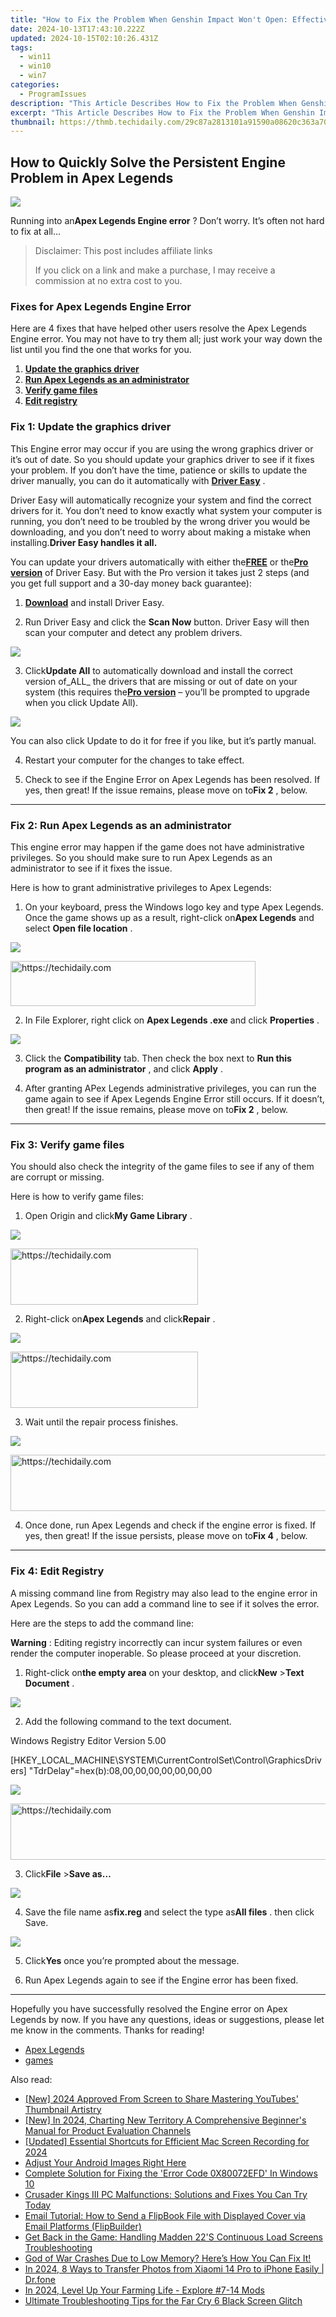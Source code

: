 ```yaml
---
title: "How to Fix the Problem When Genshin Impact Won't Open: Effective Tips"
date: 2024-10-13T17:43:10.222Z
updated: 2024-10-15T02:10:26.431Z
tags:
  - win11
  - win10
  - win7
categories:
  - ProgramIssues
description: "This Article Describes How to Fix the Problem When Genshin Impact Won't Open: Effective Tips"
excerpt: "This Article Describes How to Fix the Problem When Genshin Impact Won't Open: Effective Tips"
thumbnail: https://thmb.techidaily.com/29c87a2813101a91590a08620c363a707a12be2c13cdc82a6c440d60f80e5fd3.jpg
---
```


## How to Quickly Solve the Persistent Engine Problem in Apex Legends

![](https://images.drivereasy.com/wp-content/uploads/2019/08/image-380.png)

 Running into an**Apex Legends Engine error** ? Don’t worry. It’s often not hard to fix at all…

>  Disclaimer: This post includes affiliate links
>
>  If you click on a link and make a purchase, I may receive a commission at no extra cost to you.
>

### Fixes for Apex Legends Engine Error

 Here are 4 fixes that have helped other users resolve the Apex Legends Engine error. You may not have to try them all; just work your way down the list until you find the one that works for you.

1. **[Update the graphics driver](https://tools.techidaily.com/drivereasy/download/)**
2. **[Run Apex Legends as an administrator](https://tools.techidaily.com/drivereasy/download/)**
3. **[Verify game files](https://tools.techidaily.com/drivereasy/download/)**
4. **[Edit registry](https://tools.techidaily.com/drivereasy/download/)**

### Fix 1: Update the graphics driver

 This Engine error may occur if you are using the wrong graphics driver or it’s out of date. So you should update your graphics driver to see if it fixes your problem. If you don’t have the time, patience or skills to update the driver manually, you can do it automatically with **[Driver Easy](https://tools.techidaily.com/drivereasy/download/)**  .

 Driver Easy will automatically recognize your system and find the correct drivers for it. You don’t need to know exactly what system your computer is running, you don’t need to be troubled by the wrong driver you would be downloading, and you don’t need to worry about making a mistake when installing.**Driver Easy handles it all.**

 You can update your drivers automatically with either the[**FREE**](https://tools.techidaily.com/drivereasy/download/) or the[**Pro version**](https://tools.techidaily.com/drivereasy/download/) of Driver Easy. But with the Pro version it takes just 2 steps (and you get full support and a 30-day money back guarantee):

 1) **[Download](https://tools.techidaily.com/drivereasy/download/)**  and install Driver Easy.

 2) Run Driver Easy and click the **Scan Now** button. Driver Easy will then scan your computer and detect any problem drivers.

![](https://images.drivereasy.com/wp-content/uploads/2018/10/img_5bd0209829f51.jpg)

 3) Click**Update All** to automatically download and install the correct version of_ALL_ the drivers that are missing or out of date on your system (this requires the[**Pro version**](https://tools.techidaily.com/drivereasy/download/) – you’ll be prompted to upgrade when you click Update All).

![](https://images.drivereasy.com/wp-content/uploads/2018/10/img_5bd0204fe6005.jpg)

 You can also click Update to do it for free if you like, but it’s partly manual.

4) Restart your computer for the changes to take effect.

5) Check to see if the Engine Error on Apex Legends has been resolved. If yes, then great! If the issue remains, please move on to**Fix 2** , below.

---

### Fix 2: Run Apex Legends as an administrator

 This engine error may happen if the game does not have administrative privileges. So you should make sure to run Apex Legends as an administrator to see if it fixes the issue.

Here is how to grant administrative privileges to Apex Legends:

 1) On your keyboard, press the Windows logo key and type Apex Legends. Once the game shows up as a result, right-click on**Apex Legends** and select **Open file location** .  

![](https://images.drivereasy.com/wp-content/uploads/2019/03/image-564.png)

<!-- affiliate ads begin -->
<a href="https://aligracehair.sjv.io/c/5597632/2135359/19272" target="_top" id="2135359">
  <img src="//a.impactradius-go.com/display-ad/19272-2135359" border="0" alt="https://techidaily.com" width="392" height="72"/>
</a>
<img height="0" width="0" src="https://aligracehair.sjv.io/i/5597632/2135359/19272" style="position:absolute;visibility:hidden;" border="0" />
<!-- affiliate ads end -->

 2) In File Explorer, right click on **Apex Legends .exe**  and click **Properties** .

![](https://images.drivereasy.com/wp-content/uploads/2019/03/image-565.png)

 3) Click the **Compatibility**  tab. Then check the box next to **Run this program as an administrator** , and click **Apply** .

 3) After granting APex Legends administrative privileges, you can run the game again to see if Apex Legends Engine Error still occurs. If it doesn’t, then great! If the issue remains, please move on to**Fix 2** , below.

---

### Fix 3: Verify game files

 You should also check the integrity of the game files to see if any of them are corrupt or missing.

Here is how to verify game files:

 1) Open Origin and click**My Game Library** .

![](https://images.drivereasy.com/wp-content/uploads/2019/08/image-439-1024x522.png)

<!-- affiliate ads begin -->
<a href="https://wigfever.sjv.io/c/5597632/1995803/22899" target="_top" id="1995803">
  <img src="//a.impactradius-go.com/display-ad/22899-1995803" border="0" alt="https://techidaily.com" width="300" height="90"/>
</a>
<img height="0" width="0" src="https://wigfever.sjv.io/i/5597632/1995803/22899" style="position:absolute;visibility:hidden;" border="0" />
<!-- affiliate ads end -->

 2) Right-click on**Apex Legends** and click**Repair** .

![](https://images.drivereasy.com/wp-content/uploads/2019/03/image-561.png)

<!-- affiliate ads begin -->
<a href="https://aligracehair.sjv.io/c/5597632/1915805/19272" target="_top" id="1915805">
  <img src="//a.impactradius-go.com/display-ad/19272-1915805" border="0" alt="https://techidaily.com" width="300" height="90"/>
</a>
<img height="0" width="0" src="https://aligracehair.sjv.io/i/5597632/1915805/19272" style="position:absolute;visibility:hidden;" border="0" />
<!-- affiliate ads end -->

3) Wait until the repair process finishes.

![](https://images.drivereasy.com/wp-content/uploads/2019/03/image-343-1024x728.png)

<!-- affiliate ads begin -->
<a href="https://imp.i110150.net/c/5597632/924297/11305" target="_top" id="924297">
  <img src="//a.impactradius-go.com/display-ad/11305-924297" border="0" alt="https://techidaily.com" width="728" height="90"/>
</a>
<img height="0" width="0" src="https://imp.i110150.net/i/5597632/924297/11305" style="position:absolute;visibility:hidden;" border="0" />
<!-- affiliate ads end -->

 4) Once done, run Apex Legends and check if the engine error is fixed. If yes, then great! If the issue persists, please move on to**Fix 4** , below.

---

### Fix 4: Edit Registry

 A missing command line from Registry may also lead to the engine error in Apex Legends. So you can add a command line to see if it solves the error.

Here are the steps to add the command line:

**Warning** : Editing registry incorrectly can incur system failures or even render the computer inoperable. So please proceed at your discretion.

 1) Right-click on**the empty area** on your desktop, and click**New** \>**Text Document** .

![](https://images.drivereasy.com/wp-content/uploads/2019/08/image-474.png)

2) Add the following command to the text document.

Windows Registry Editor Version 5.00

[HKEY_LOCAL_MACHINE\SYSTEM\CurrentControlSet\Control\GraphicsDrivers] "TdrDelay"=hex(b):08,00,00,00,00,00,00,00

![](https://images.drivereasy.com/wp-content/uploads/2019/08/image-475.png)

<!-- affiliate ads begin -->
<a href="https://ephamedtechinc.pxf.io/c/5597632/2126493/26400" target="_top" id="2126493">
  <img src="//a.impactradius-go.com/display-ad/26400-2126493" border="0" alt="https://techidaily.com" width="640" height="90"/>
</a>
<img height="0" width="0" src="https://ephamedtechinc.pxf.io/i/5597632/2126493/26400" style="position:absolute;visibility:hidden;" border="0" />
<!-- affiliate ads end -->

 3) Click**File** \>**Save as…**

![](https://images.drivereasy.com/wp-content/uploads/2019/08/image-476.png)

 4) Save the file name as**fix.reg** and select the type as**All files** . then click Save.

![](https://images.drivereasy.com/wp-content/uploads/2019/08/image-477.png)

 5) Click**Yes** once you’re prompted about the message.

 6) Run Apex Legends again to see if the Engine error has been fixed.

---

 Hopefully you have successfully resolved the Engine error on Apex Legends by now. If you have any questions, ideas or suggestions, please let me know in the comments. Thanks for reading!

* [Apex Legends](https://tools.techidaily.com/drivereasy/download/)
* [games](https://tools.techidaily.com/drivereasy/download/)

<ins class="adsbygoogle"
     style="display:block"
     data-ad-format="autorelaxed"
     data-ad-client="ca-pub-7571918770474297"
     data-ad-slot="1223367746"></ins>

<ins class="adsbygoogle"
     style="display:block"
     data-ad-client="ca-pub-7571918770474297"
     data-ad-slot="8358498916"
     data-ad-format="auto"
     data-full-width-responsive="true"></ins>

<span class="atpl-alsoreadstyle">Also read:</span>
<div><ul>
<li><a href="https://eaxpv-info.techidaily.com/new-2024-approved-from-screen-to-share-mastering-youtubes-thumbnail-artistry/"><u>[New] 2024 Approved From Screen to Share Mastering YouTubes' Thumbnail Artistry</u></a></li>
<li><a href="https://fox-cloud.techidaily.com/new-in-2024-charting-new-territory-a-comprehensive-beginners-manual-for-product-evaluation-channels/"><u>[New] In 2024, Charting New Territory A Comprehensive Beginner's Manual for Product Evaluation Channels</u></a></li>
<li><a href="https://screen-sharing-recording.techidaily.com/updated-essential-shortcuts-for-efficient-mac-screen-recording-for-2024/"><u>[Updated] Essential Shortcuts for Efficient Mac Screen Recording for 2024</u></a></li>
<li><a href="https://extra-resources.techidaily.com/adjust-your-android-images-right-here/"><u>Adjust Your Android Images Right Here</u></a></li>
<li><a href="https://win-howtos.techidaily.com/complete-solution-for-fixing-the-error-code-0x80072efd-in-windows-10/"><u>Complete Solution for Fixing the 'Error Code 0X80072EFD' In Windows 10</u></a></li>
<li><a href="https://win-able.techidaily.com/crusader-kings-iii-pc-malfunctions-solutions-and-fixes-you-can-try-today/"><u>Crusader Kings III PC Malfunctions: Solutions and Fixes You Can Try Today</u></a></li>
<li><a href="https://win-alternatives.techidaily.com/email-tutorial-how-to-send-a-flipbook-file-with-displayed-cover-via-email-platforms-flipbuilder/"><u>Email Tutorial: How to Send a FlipBook File with Displayed Cover via Email Platforms (FlipBuilder)</u></a></li>
<li><a href="https://win-able.techidaily.com/get-back-in-the-game-handling-madden-22s-continuous-load-screens-troubleshooting/"><u>Get Back in the Game: Handling Madden 22'S Continuous Load Screens Troubleshooting</u></a></li>
<li><a href="https://win-able.techidaily.com/god-of-war-crashes-due-to-low-memory-heres-how-you-can-fix-it/"><u>God of War Crashes Due to Low Memory? Here’s How You Can Fix It!</u></a></li>
<li><a href="https://android-transfer.techidaily.com/in-2024-8-ways-to-transfer-photos-from-xiaomi-14-pro-to-iphone-easily-drfone-by-drfone-transfer-from-android-transfer-from-android/"><u>In 2024, 8 Ways to Transfer Photos from Xiaomi 14 Pro to iPhone Easily | Dr.fone</u></a></li>
<li><a href="https://screen-mirroring-recording.techidaily.com/in-2024-level-up-your-farming-life-explore-7-14-mods/"><u>In 2024, Level Up Your Farming Life - Explore #7-14 Mods</u></a></li>
<li><a href="https://win-able.techidaily.com/ultimate-troubleshooting-tips-for-the-far-cry-6-black-screen-glitch/"><u>Ultimate Troubleshooting Tips for the Far Cry 6 Black Screen Glitch</u></a></li>
</ul></div>

